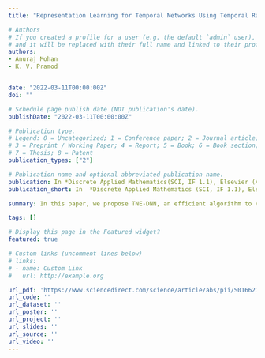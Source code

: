 ```yaml
---
title: "Representation Learning for Temporal Networks Using Temporal Random Walk and Deep Autoencoder"

# Authors
# If you created a profile for a user (e.g. the default `admin` user), write the username (folder name) here 
# and it will be replaced with their full name and linked to their profile.
authors:
- Anuraj Mohan
- K. V. Pramod


date: "2022-03-11T00:00:00Z"
doi: ""

# Schedule page publish date (NOT publication's date).
publishDate: "2022-03-11T00:00:00Z"

# Publication type.
# Legend: 0 = Uncategorized; 1 = Conference paper; 2 = Journal article;
# 3 = Preprint / Working Paper; 4 = Report; 5 = Book; 6 = Book section;
# 7 = Thesis; 8 = Patent
publication_types: ["2"]

# Publication name and optional abbreviated publication name.
publication: In *Discrete Applied Mathematics(SCI, IF 1.1), Elsevier (Accepted for Publication)*
publication_short: In  *Discrete Applied Mathematics (SCI, IF 1.1), Elsevier.*

summary: In this paper, we propose TNE-DNN, an efficient algorithm to construct time-aware embeddings from temporal networks. We also provide a general framework for associating temporal information into a deep learning based network embedding method.

tags: []

# Display this page in the Featured widget?
featured: true

# Custom links (uncomment lines below)
# links:
# - name: Custom Link
#   url: http://example.org

url_pdf: 'https://www.sciencedirect.com/science/article/abs/pii/S0166218X22000336'
url_code: ''
url_dataset: ''
url_poster: ''
url_project: ''
url_slides: ''
url_source: ''
url_video: ''
---
```


